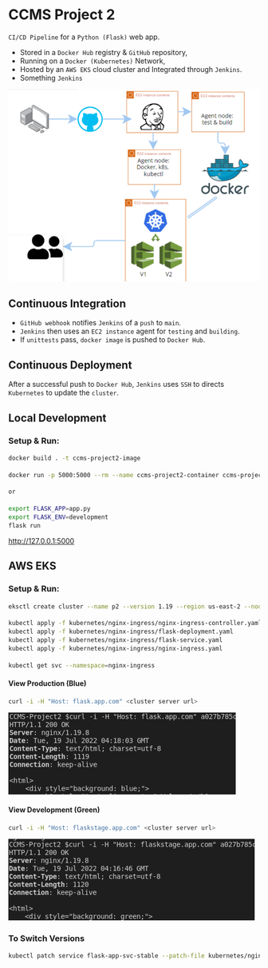 # CCMS Project 2

`CI/CD Pipeline` for a `Python (Flask)` web app.

- Stored in a `Docker Hub` registry & `GitHub` repository,
- Running on a `Docker (Kubernetes)` Network,
- Hosted by an `AWS EKS` cloud cluster and Integrated through `Jenkins`.
- Something `Jenkins`

![CICD Pipeline](./extras/final-workflow.png)

## Continuous Integration

- `GitHub webhook` notifies `Jenkins` of a `push` to `main`.
- `Jenkins` then uses an `EC2 instance` agent for `testing` and `building`.
- If `unittests` pass, `docker image` is pushed to `Docker Hub`.

## Continuous Deployment

After a successful push to `Docker Hub`, `Jenkins` uses `SSH` to directs `Kubernetes` to update the `cluster`.

## Local Development

### Setup & Run:

```bash
docker build . -t ccms-project2-image

docker run -p 5000:5000 --rm --name ccms-project2-container ccms-project2-image

or

export FLASK_APP=app.py
export FLASK_ENV=development
flask run
```

<http://127.0.0.1:5000>

## AWS EKS

### Setup & Run:

```bash
eksctl create cluster --name p2 --version 1.19 --region us-east-2 --nodegroup-name standard-nodes --node-type t3.small --nodes 2 --managed --node-ami-family Ubuntu2004

kubectl apply -f kubernetes/nginx-ingress/nginx-ingress-controller.yaml
kubectl apply -f kubernetes/nginx-ingress/flask-deployment.yaml
kubectl apply -f kubernetes/nginx-ingress/flask-service.yaml
kubectl apply -f kubernetes/nginx-ingress/nginx-ingress.yaml

kubectl get svc --namespace=nginx-ingress
```
#### View Production (Blue)
```bash
curl -i -H "Host: flask.app.com" <cluster server url>
```
![Example flask.app.com](./extras/blue.png)

#### View Development (Green)
```bash
curl -i -H "Host: flaskstage.app.com" <cluster server url>
```
![Example flaskstage.app.com](./extras/green.png)

### To Switch Versions
```bash
kubectl patch service flask-app-svc-stable --patch-file kubernetes/nginx-ingress/patch-file.yaml
```
